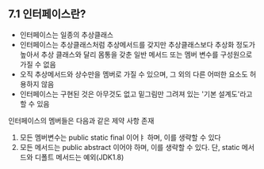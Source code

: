 ## 7.1 인터페이스란?
- 인터페이스는 일종의 추상클래스
- 인터페이스는 추상클래스처럼 추상메서드를 갖지만 추상클래스보다 추상화 정도가 높아서 추상 클래스와 달리 몸통을 갖춘 일반 메서드 또는 멤버 변수를 구성원으로 가질 수 없음
- 오직 추상메서드와 상수만을 멤버로 가질 수 있으며, 그 외의 다른 어떠한 요소도 허용하지 않음
- 인터페이스는 구현된 것은 아무것도 없고 밑그림만 그려져 있는 '기본 설계도'라고 할 수 있음

인터페이스의 멤버들은 다음과 같은 제약 사항 존재
1. 모든 멤버변수는 public static final 이어ㅑ 하며, 이를 생략할 수 있다
2. 모든 메서드는 public abstract 이어야 하며, 이를 생략할 수 있다. 
   단, static 메서드와 디폴트 메서드는 예외(JDK1.8)

